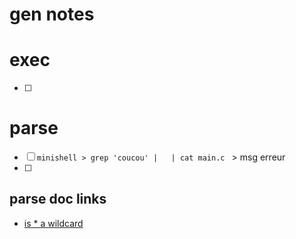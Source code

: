 # gen notes

# exec
- [ ] 


# parse
- [ ] ``minishell > grep 'coucou' |   | cat main.c `` > msg erreur
- [ ] 

## parse doc links
- [is * a wildcard](https://hbctraining.github.io/Intro-to-shell-flipped/lessons/02_wildcards_shortcuts.html#:~:text=The%20Shell%20(bash)%20considers%20an,the%20most%20for%20our%20exercises.)
